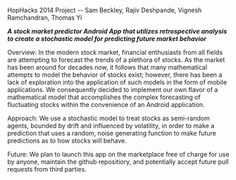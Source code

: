 HopHacks 2014 Project -- Sam Beckley, Rajiv Deshpande, Vignesh Ramchandran, Thomas Yi

***A stock market predictor Android App that utilizes retrospective analysis
to create a stochastic model for predicting future market behavior***

Overview:
In the modern stock market, financial enthusiasts from all fields are attempting to forecast the
trends of a plethora of stocks. As the market has been around for decades now, it follows that
many mathematical attempts to model the behavior of stocks exist; however, there has been a lack
of exploration into the application of such models in the form of mobile applications. We
consequently decided to implement our own flavor of a mathematical model that accomplishes
the complex forecasting of fluctuating stocks within the convenience of an Android application. 

Approach:
We use a stochastic model to treat stocks as semi-random agents, bounded by drift and influenced
by volatility, in order to make a prediction that uses a random, noise generating function to
make future predictions as to how stocks will behave.

Future:
We plan to launch this app on the marketplace free of charge for use by anyone, maintain
the github repositiory, and potentially accept future pull requests from third parties.